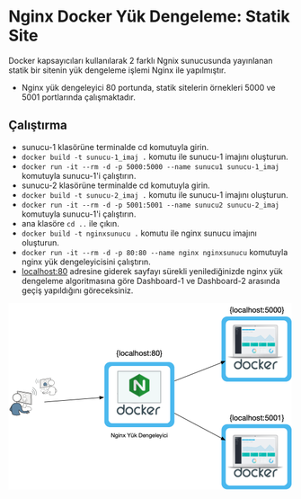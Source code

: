 # Nginx Docker Yük Dengeleme: Statik Site
Docker kapsayıcıları kullanılarak 2 farklı Ngnix sunucusunda yayınlanan statik bir sitenin yük dengeleme işlemi Nginx ile yapılmıştır.
* Nginx yük dengeleyici 80 portunda, statik sitelerin örnekleri 5000 ve 5001 portlarında çalışmaktadır.

## Çalıştırma

* sunucu-1 klasörüne terminalde cd komutuyla girin.
* `docker build -t sunucu-1_imaj .` komutu ile sunucu-1 imajını oluşturun.
* `docker run -it --rm -d -p 5000:5000 --name sunucu1 sunucu-1_imaj` komutuyla sunucu-1'i çalıştırın.
* sunucu-2 klasörüne terminalde cd komutuyla girin.
* `docker build -t sunucu-2_imaj .` komutu ile sunucu-1 imajını oluşturun.
* `docker run -it --rm -d -p 5001:5001 --name sunucu2 sunucu-2_imaj` komutuyla sunucu-1'i çalıştırın.
* ana klasöre `cd ..` ile çıkın.
* `docker build -t nginxsunucu .` komutu ile nginx sunucu imajını oluşturun.
* `docker run -it --rm -d -p 80:80 --name nginx nginxsunucu` komutuyla nginx yük dengeleyicisini çalıştırın.
* [localhost:80](localhost) adresine giderek sayfayı sürekli yenilediğinizde nginx yük dengeleme algoritmasına göre Dashboard-1 ve Dashboard-2 arasında geçiş yapıldığını göreceksiniz.

![image](resimler/index.png)


